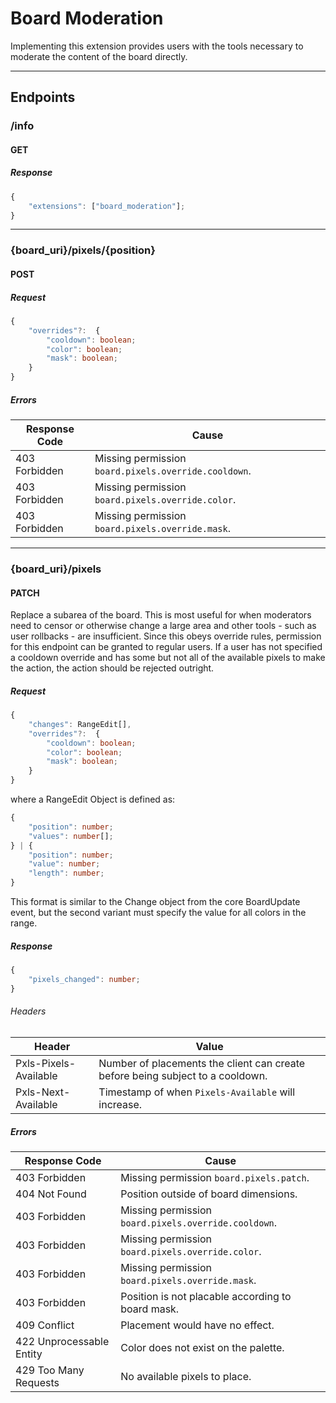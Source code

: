 Board Moderation
================
Implementing this extension provides users with the tools necessary to moderate the content of the board directly.

--------------------------------------------------------------------------------

## Endpoints

### /info
#### GET
##### Response
```typescript
{
	"extensions": ["board_moderation"];
}
```

--------------------------------------------------------------------------------

### {board_uri}/pixels/{position}
#### POST
##### Request
```typescript
{
	"overrides"?:  {
		"cooldown": boolean;
		"color": boolean;
		"mask": boolean;
	}
}
```
##### Errors
| Response Code | Cause                                                |
|---------------|------------------------------------------------------|
| 403 Forbidden | Missing permission `board.pixels.override.cooldown`. |
| 403 Forbidden | Missing permission `board.pixels.override.color`.    |
| 403 Forbidden | Missing permission `board.pixels.override.mask`.     |

--------------------------------------------------------------------------------

### {board_uri}/pixels
#### PATCH
Replace a subarea of the board.
This is most useful for when moderators need to censor or otherwise change a large area and other tools - such as user rollbacks - are insufficient.
Since this obeys override rules, permission for this endpoint can be granted to regular users.
If a user has not specified a cooldown override and has some but not all of the available pixels to make the action, the action should be rejected outright.
##### Request
```typescript
{
	"changes": RangeEdit[],
	"overrides"?:  {
		"cooldown": boolean;
		"color": boolean;
		"mask": boolean;
	}
}
```
where a RangeEdit Object is defined as:
```typescript
{
	"position": number;
	"values": number[];
} | {
	"position": number;
	"value": number;
	"length": number;
}
```
This format is similar to the Change object from the core BoardUpdate event, but the second variant must specify the value for all colors in the range.
##### Response
```typescript
{
	"pixels_changed": number;
}
```
###### Headers
| Header                | Value                                                                          |
|-----------------------|--------------------------------------------------------------------------------|
| Pxls-Pixels-Available | Number of placements the client can create before being subject to a cooldown. |
| Pxls-Next-Available   | Timestamp of when `Pixels-Available` will increase.                            |

##### Errors
| Response Code            | Cause                                                |
|--------------------------|------------------------------------------------------|
| 403 Forbidden            | Missing permission `board.pixels.patch`.             |
| 404 Not Found            | Position outside of board dimensions.                |
| 403 Forbidden            | Missing permission `board.pixels.override.cooldown`. |
| 403 Forbidden            | Missing permission `board.pixels.override.color`.    |
| 403 Forbidden            | Missing permission `board.pixels.override.mask`.     |
| 403 Forbidden            | Position is not placable according to board mask.    |
| 409 Conflict             | Placement would have no effect.                      |
| 422 Unprocessable Entity | Color does not exist on the palette.                 |
| 429 Too Many Requests    | No available pixels to place.                        |